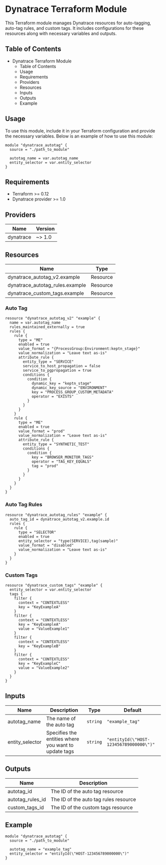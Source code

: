 # Dynatrace Terraform Module

This Terraform module manages Dynatrace resources for auto-tagging, auto-tag rules, and custom tags. It includes configurations for these resources along with necessary variables and outputs.

## Table of Contents

- Dynatrace Terraform Module
  - Table of Contents
  - Usage
  - Requirements
  - Providers
  - Resources
  - Inputs
  - Outputs
  - Example

## Usage

To use this module, include it in your Terraform configuration and provide the necessary variables. Below is an example of how to use this module:

```hcl
module "dynatrace_autotag" {
  source = "./path_to_module"

  autotag_name = var.autotag_name
  entity_selector = var.entity_selector
}
```

## Requirements

- Terraform >= 0.12
- Dynatrace provider >= 1.0

## Providers

| Name      | Version |
|-----------|---------|
| dynatrace | ~> 1.0  |

## Resources

| Name                                                                 | Type     |
|----------------------------------------------------------------------|----------|
| dynatrace_autotag_v2.example                            | Resource |
| dynatrace_autotag_rules.example                   | Resource |
| dynatrace_custom_tags.example                        | Resource |

### Auto Tag

```hcl
resource "dynatrace_autotag_v2" "example" {
  name = var.autotag_name
  rules_maintained_externally = true
  rules {
    rule {
      type = "ME"
      enabled = true
      value_format = "{ProcessGroup:Environment:keptn_stage}"
      value_normalization = "Leave text as-is"
      attribute_rule {
        entity_type = "SERVICE"
        service_to_host_propagation = false
        service_to_pgpropagation = true
        conditions {
          condition {
            dynamic_key = "keptn_stage"
            dynamic_key_source = "ENVIRONMENT"
            key = "PROCESS_GROUP_CUSTOM_METADATA"
            operator = "EXISTS"
          }
        }
      }
    }
    rule {
      type = "ME"
      enabled = true
      value_format = "prod"
      value_normalization = "Leave text as-is"
      attribute_rule {
        entity_type = "SYNTHETIC_TEST"
        conditions {
          condition {
            key = "BROWSER_MONITOR_TAGS"
            operator = "TAG_KEY_EQUALS"
            tag = "prod"
          }
        }
      }
    }
  }
}
```

### Auto Tag Rules

```hcl
resource "dynatrace_autotag_rules" "example" {
  auto_tag_id = dynatrace_autotag_v2.example.id
  rules {
    rule {
      type = "SELECTOR"
      enabled = true
      entity_selector = "type(SERVICE),tag(sample)"
      value_format = "disabled"
      value_normalization = "Leave text as-is"
    }
  }
}
```

### Custom Tags

```hcl
resource "dynatrace_custom_tags" "example" {
  entity_selector = var.entity_selector
  tags {
    filter {
      context = "CONTEXTLESS"
      key = "KeyExampleA"
    }
    filter {
      context = "CONTEXTLESS"
      key = "KeyExampleA"
      value = "ValueExample1"
    }
    filter {
      context = "CONTEXTLESS"
      key = "KeyExampleB"
    }
    filter {
      context = "CONTEXTLESS"
      key = "KeyExampleC"
      value = "ValueExample2"
    }
  }
}
```

## Inputs

| Name                                          | Description                                                                 | Type         | Default             |
|-----------------------------------------------|-----------------------------------------------------------------------------|--------------|---------------------|
| autotag_name                                  | The name of the auto tag                                                    | `string`     | `"example_tag"`     |
| entity_selector                               | Specifies the entities where you want to update tags                        | `string`     | `"entityId(\"HOST-123456789000000\")"` |

## Outputs

| Name                                 | Description                                               |
|--------------------------------------|-----------------------------------------------------------|
| autotag_id                           | The ID of the auto tag resource                           |
| autotag_rules_id                     | The ID of the auto tag rules resource                     |
| custom_tags_id                       | The ID of the custom tags resource                        |

## Example

```hcl
module "dynatrace_autotag" {
  source = "./path_to_module"

  autotag_name = "example_tag"
  entity_selector = "entityId(\"HOST-123456789000000\")"
}
```
